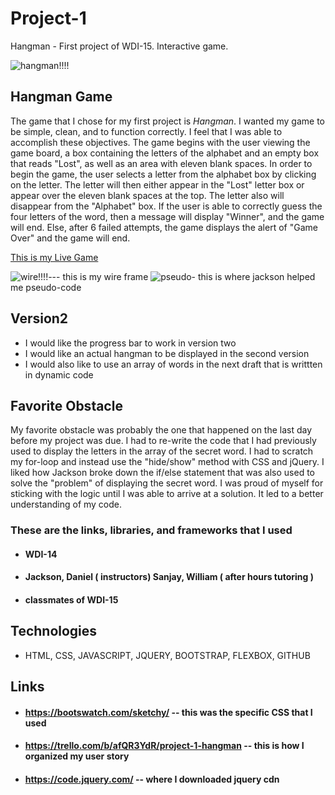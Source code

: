 # Project-1

Hangman - First project of WDI-15. Interactive game. 

![hangman!!!!](https://ruwix.com/pics/memes/hangman-meme.jpg)

## Hangman Game

The game that I chose for my first project is *Hangman*. I wanted my game to be simple, clean, and to function correctly. I feel that I was able to accomplish these objectives. 
The game begins with the user viewing the game board, a box containing the letters of the alphabet and an empty box that reads "Lost", as well as an area with eleven blank spaces. 
In order to begin the game, the user selects a letter from the alphabet box by clicking on the letter. The letter will then either appear in the "Lost" letter box or appear over the eleven blank spaces at the top. The letter also will disappear from the "Alphabet" box. If the user is able to correctly guess the four letters of the word, then a message will display "Winner", and the game will end. Else, after 6 failed attempts, the game displays the alert of "Game Over" and the game will end.


[This is my Live Game](http://angry-euclid-879adc.bitballoon.com/)
 
![wire!!!!](https://i.imgur.com/95MuZ8X.jpg)--- this is my wire frame
![pseudo](https://i.imgur.com/gnqZ5EU.jpg)- this is where jackson helped me pseudo-code


## Version2

* I would like the progress bar to work in version two 
* I would like an actual hangman to be displayed in the second version
* I would also like to use an array of words in the next draft that is writtten in dynamic code

## Favorite Obstacle

My favorite obstacle was probably the one that happened on the last day before my project was due. I had to re-write the code that I had previously used to display the letters in the array of the secret word. I had to scratch my for-loop and instead use the "hide/show" method with CSS and jQuery. I liked how Jackson broke down the if/else statement that was also used to solve the "problem" of displaying the secret word. I was proud of myself for sticking with the logic until I was able to arrive at a solution. It led to a better understanding of my code. 


 ### These are the links, libraries, and frameworks that I used 

* #### WDI-14

* #### Jackson, Daniel ( instructors) Sanjay, William ( after hours tutoring ) 

* #### classmates of WDI-15

##  Technologies

* HTML, CSS, JAVASCRIPT, JQUERY, BOOTSTRAP, FLEXBOX, GITHUB

## Links 

* #### https://bootswatch.com/sketchy/ -- this was the specific CSS that I used 

* #### https://trello.com/b/afQR3YdR/project-1-hangman -- this is how I organized my user story

* #### https://code.jquery.com/ -- where I downloaded jquery cdn 
















